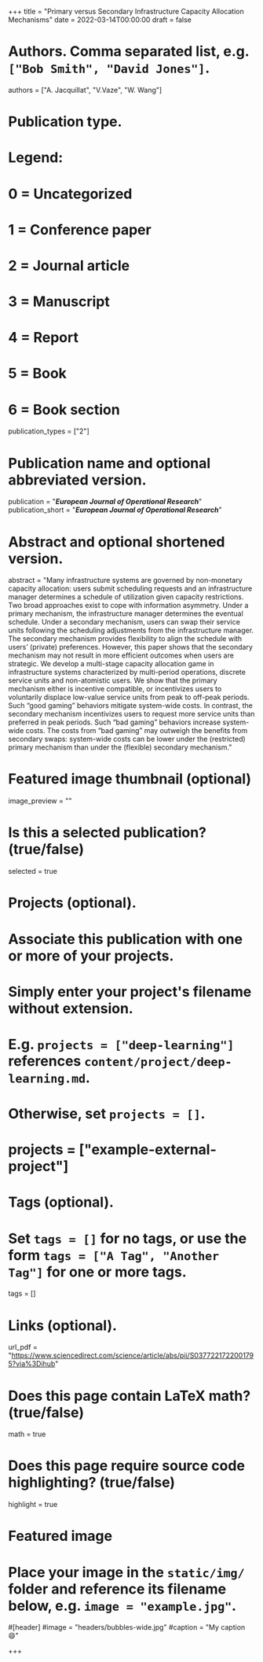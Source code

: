 +++
title = "Primary versus Secondary Infrastructure Capacity Allocation Mechanisms"
date = 2022-03-14T00:00:00
draft = false

# Authors. Comma separated list, e.g. `["Bob Smith", "David Jones"]`.
authors = ["A. Jacquillat", "V.Vaze", "W. Wang"]

# Publication type.
# Legend:
# 0 = Uncategorized
# 1 = Conference paper
# 2 = Journal article
# 3 = Manuscript
# 4 = Report
# 5 = Book
# 6 = Book section
publication_types = ["2"]

# Publication name and optional abbreviated version.
publication = "**_European Journal of Operational Research_**"
publication_short = "**_European Journal of Operational Research_**"

# Abstract and optional shortened version.
abstract = "Many infrastructure systems are governed by non-monetary capacity allocation: users submit scheduling requests and an infrastructure manager determines a schedule of utilization given capacity restrictions. Two broad approaches exist to cope with information asymmetry. Under a primary mechanism, the infrastructure manager determines the eventual schedule. Under a secondary mechanism, users can swap their service units following the scheduling adjustments from the infrastructure manager. The secondary mechanism provides flexibility to align the schedule with users’ (private) preferences. However, this paper shows that the secondary mechanism may not result in more efficient outcomes when users are strategic. We develop a multi-stage capacity allocation game in infrastructure systems characterized by multi-period operations, discrete service units and non-atomistic users. We show that the primary mechanism either is incentive compatible, or incentivizes users to voluntarily displace low-value service units from peak to off-peak periods. Such “good gaming” behaviors mitigate system-wide costs. In contrast, the secondary mechanism incentivizes users to request more service units than preferred in peak periods. Such “bad gaming” behaviors increase system-wide costs. The costs from “bad gaming” may outweigh the benefits from secondary swaps: system-wide costs can be lower under the (restricted) primary mechanism than under the (flexible) secondary mechanism."

# Featured image thumbnail (optional)
image_preview = ""

# Is this a selected publication? (true/false)
selected = true

# Projects (optional).
#   Associate this publication with one or more of your projects.
#   Simply enter your project's filename without extension.
#   E.g. `projects = ["deep-learning"]` references `content/project/deep-learning.md`.
#   Otherwise, set `projects = []`.
# projects = ["example-external-project"]

# Tags (optional).
#   Set `tags = []` for no tags, or use the form `tags = ["A Tag", "Another Tag"]` for one or more tags.
tags = []

# Links (optional).
url_pdf = "https://www.sciencedirect.com/science/article/abs/pii/S0377221722001795?via%3Dihub"

# Does this page contain LaTeX math? (true/false)
math = true

# Does this page require source code highlighting? (true/false)
highlight = true

# Featured image
# Place your image in the `static/img/` folder and reference its filename below, e.g. `image = "example.jpg"`.
#[header]
#image = "headers/bubbles-wide.jpg"
#caption = "My caption :smile:"

+++
